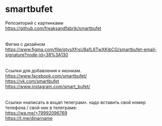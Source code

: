 # smartbufet 
Репозиторий с картинками <br>
https://github.com/freaksandfabrik/smartbufet <br>
<br>
<br>
Фигма с дизайном<br>
https://www.figma.com/file/qtvsXfrsU8a1L6TwXKibCG/smartbufet-email-signature?node-id=38%3A130 <br>
<br>
<br>
Ссылки для добавления к иконкам.<br>
https://www.facebook.com/smartbufet/ <br>
https://vk.com/smartbufet <br>
https://www.instagram.com/smart_bufet/<br>
<br>
<br>
Ссылки «написать в воцап телеграм». надо вставить свой номер телефона / свой ник в телеграме:<br>
https://wa.me/+79992096769 <br>
https://t.me/dinarname <br>
